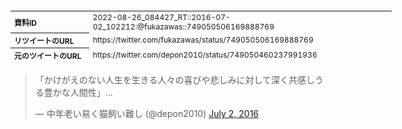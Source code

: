 <table style="font-size: 9pt; width: 610px; margin-bottom: 20px; height: 80px;">
<tbody>
    <tr>
        <th align=left>資料ID</th>
        <td align=left>2022-08-26_084427_RT::2016-07-02_102212:@fukazawas::749050506169888769</td>
    </tr>
    <tr>
        <th align=left>リツイートのURL</th>
        <td align=left>https://twitter.com/fukazawas/status/749050506169888769</td>
    </tr>
    <tr>
        <th align=left>元のツイートのURL</th>
        <td align=left>https://twitter.com/depon2010/status/749050460237991936</td>
    </tr>
    <tr>
        <th align=left>リツイートしたアカウント</th>
        <td align=left>@fukazawas</td>
    </tr>
    <tr>
        <th align=left>元のツイートのアカウント</th>
        <td align=left>@depon2010</td>
    </tr>
    <tr>
        <th align=left>リツイートしたユーザ名</th>
        <td align=left>深澤諭史</td>
    </tr>
    <tr>
        <th align=left>元のツイートのユーザ名</th>
        <td align=left>中年老い易く猫飼い難し</td>
    </tr>
    <tr>
        <th align=left>ツイートの記録日時</th>
        <td align=left>2022-08-26_084427_</td>
    </tr>
</tbody>
</table>
<blockquote class="twitter-tweet" data-width="450"  data-lang="ja"><p lang="ja" dir="ltr">「かけがえのない人生を生きる人々の喜びや悲しみに対して深く共感しうる豊かな人間性」…</p>&mdash; 中年老い易く猫飼い難し (@depon2010) <a href="https://twitter.com/depon2010/status/749050460237991936?ref_src=twsrc%5Etfw">July 2, 2016</a></blockquote>
<script async src="https://platform.twitter.com/widgets.js" charset="utf-8"></script>


